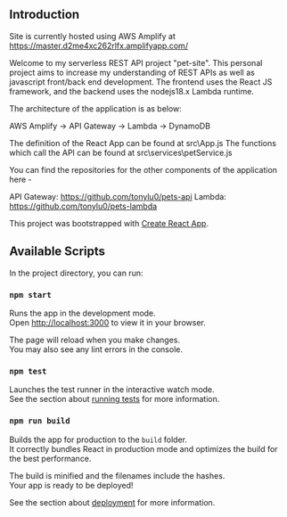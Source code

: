 ## Introduction

Site is currently hosted using AWS Amplify at https://master.d2me4xc262rlfx.amplifyapp.com/

Welcome to my serverless REST API project "pet-site". This personal project aims to increase my understanding of REST APIs as 
well as javascript front/back end development. The frontend uses the React JS framework, and the backend uses the nodejs18.x 
Lambda runtime.

The architecture of the application is as below:

AWS Amplify -> API Gateway -> Lambda -> DynamoDB

The definition of the React App can be found at src\App.js
The functions which call the API can be found at src\services\petService.js

You can find the repositories for the other components of the application here -

API Gateway: https://github.com/tonylu0/pets-api
Lambda: https://github.com/tonylu0/pets-lambda

This project was bootstrapped with [Create React App](https://github.com/facebook/create-react-app).

## Available Scripts

In the project directory, you can run:

### `npm start`

Runs the app in the development mode.\
Open [http://localhost:3000](http://localhost:3000) to view it in your browser.

The page will reload when you make changes.\
You may also see any lint errors in the console.

### `npm test`

Launches the test runner in the interactive watch mode.\
See the section about [running tests](https://facebook.github.io/create-react-app/docs/running-tests) for more information.

### `npm run build`

Builds the app for production to the `build` folder.\
It correctly bundles React in production mode and optimizes the build for the best performance.

The build is minified and the filenames include the hashes.\
Your app is ready to be deployed!

See the section about [deployment](https://facebook.github.io/create-react-app/docs/deployment) for more information.
